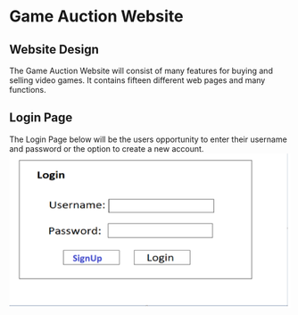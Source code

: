 # Game Auction Website
## Website Design
The Game Auction Website will consist of many features for buying and selling video games.
It contains fifteen different web pages and many functions.

## Login Page
The Login Page below will be the users opportunity to enter their username and password or the option to create a new account.
![Login Page](loginpage.PNG)

